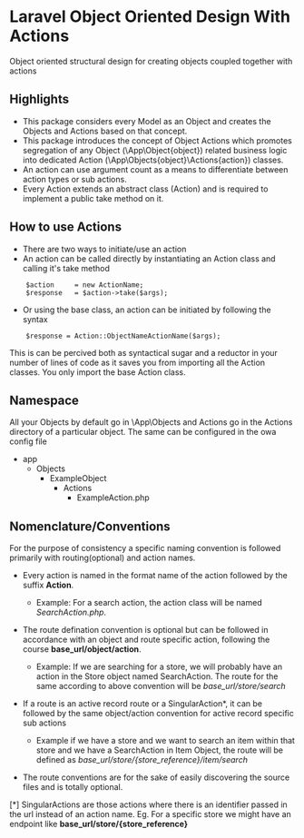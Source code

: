 # Laravel Object Oriented Design With Actions
Object oriented structural design for creating objects coupled together with actions  

## Highlights
- This package considers every Model as an Object and creates the Objects and Actions based on that concept.
- This package introduces the concept of Object Actions which promotes segregation of any Object (\App\Object\{object}) related business logic into dedicated Action (\App\Objects\{object}\Actions\{action}) classes. 
- An action can use argument count as a means to differentiate between action types or sub actions. 
- Every Action extends an abstract class (Action) and is required to implement a public take method on it. 

## How to use Actions
- There are two ways to initiate/use an action
- An action can be called directly by instantiating an Action class and calling it's take method
``` 
    $action     = new ActionName;
    $response   = $action->take($args);
```
- Or using the base class, an action can be initiated by following the syntax
```
    $response = Action::ObjectNameActionName($args);
```
This is can be percived both as syntactical sugar and a reductor in your number of lines of code as it saves you from importing all the Action classes. You only import the base Action class.

## Namespace
All your Objects by default go in \App\Objects and Actions go in the Actions directory of a particular object. The same can be configured in the owa config file
- app
    - Objects
        - ExampleObject
            - Actions
                - ExampleAction.php 

## Nomenclature/Conventions
For the purpose of consistency a specific naming convention is followed primarily with routing(optional) and action names.
- Every action is named in the format name of the action followed by the suffix __Action__. 
    - Example: For a search action, the action class will be named *SearchAction.php*.
    
- The route defination convention is optional but can be followed in accordance with an object and route specific action, following the course __base_url/object/action__.
    - Example: If we are searching for a store, we will probably have an action in the Store object named SearchAction. The route for the same according to above convention will be *base_url/store/search*    
    
- If a route is an active record route or a SingularAction*, it can be followed by the same object/action convention for active record specific sub actions
    - Example if we have a store and we want to search an item within that store and we have a SearchAction in Item Object, the route will be defined as *base_url/store/{store_reference}/item/search*

- The route conventions are for the sake of easily discovering the source files and is totally optional.
 
[*] SingularActions are those actions where there is an identifier passed in the url instead of an action name. Eg. For a specific store we might have an endpoint like __base_url/store/{store_reference}__

